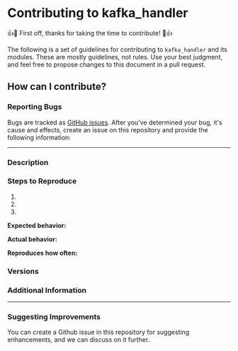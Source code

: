 # Contributing to kafka_handler

:+1::tada: First off, thanks for taking the time to contribute! :tada::+1:

The following is a set of guidelines for contributing to `kafka_handler` and its modules. These are mostly guidelines, not rules. Use your best judgment, and feel free to propose changes to this document in a pull request.

## How can I contribute?

### Reporting Bugs

Bugs are tracked as [GitHub issues](https://guides.github.com/features/issues/). After you've determined your bug, it's cause and effects, create an issue on this repository and provide the following information:

---------------------------------------------------------------------------------------------------------------------------------

### Description

<!-- Description of the issue -->

### Steps to Reproduce

1. <!-- First Step -->
2. <!-- Second Step -->
3. <!-- and so on… -->

**Expected behavior:**

<!-- What you expect to happen -->

**Actual behavior:**

<!-- What actually happens -->

**Reproduces how often:**

<!-- What percentage of the time does it reproduce? -->

### Versions

<!-- You can get this information from copy and pasting the output of `atom --version` and `apm --version` from the command line. Also, please include the OS and what version of the OS you're running. -->

### Additional Information

<!-- Any additional information, configuration or data that might be necessary to reproduce the issue. -->
---------------------------------------------------------------------------------------------------------------------------------


### Suggesting Improvements

You can create a Github issue in this repository for suggesting enhancements, and we can discuss on it further.